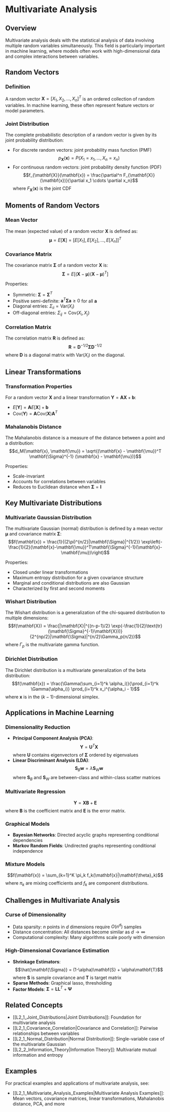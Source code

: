 # Multivariate Analysis

## Overview
Multivariate analysis deals with the statistical analysis of data involving multiple random variables simultaneously. This field is particularly important in machine learning, where models often work with high-dimensional data and complex interactions between variables.

## Random Vectors

### Definition
A random vector $\mathbf{X} = [X_1, X_2, \ldots, X_n]^T$ is an ordered collection of random variables. In machine learning, these often represent feature vectors or model parameters.

### Joint Distribution
The complete probabilistic description of a random vector is given by its joint probability distribution:
- For discrete random vectors: joint probability mass function (PMF)
  $$p_{\mathbf{X}}(\mathbf{x}) = P(X_1 = x_1, \ldots, X_n = x_n)$$
- For continuous random vectors: joint probability density function (PDF)
  $$f_{\mathbf{X}}(\mathbf{x}) = \frac{\partial^n F_{\mathbf{X}}(\mathbf{x})}{\partial x_1 \cdots \partial x_n}$$
  where $F_{\mathbf{X}}(\mathbf{x})$ is the joint CDF

## Moments of Random Vectors

### Mean Vector
The mean (expected value) of a random vector $\mathbf{X}$ is defined as:
$$\mathbf{\mu} = E[\mathbf{X}] = [E[X_1], E[X_2], \ldots, E[X_n]]^T$$

### Covariance Matrix
The covariance matrix $\mathbf{\Sigma}$ of a random vector $\mathbf{X}$ is:
$$\mathbf{\Sigma} = E[(\mathbf{X} - \mathbf{\mu})(\mathbf{X} - \mathbf{\mu})^T]$$

Properties:
- Symmetric: $\mathbf{\Sigma} = \mathbf{\Sigma}^T$
- Positive semi-definite: $\mathbf{a}^T\mathbf{\Sigma}\mathbf{a} \geq 0$ for all $\mathbf{a}$
- Diagonal entries: $\Sigma_{ii} = \text{Var}(X_i)$
- Off-diagonal entries: $\Sigma_{ij} = \text{Cov}(X_i, X_j)$

### Correlation Matrix
The correlation matrix $\mathbf{R}$ is defined as:
$$\mathbf{R} = \mathbf{D}^{-1/2}\mathbf{\Sigma}\mathbf{D}^{-1/2}$$
where $\mathbf{D}$ is a diagonal matrix with $\text{Var}(X_i)$ on the diagonal.

## Linear Transformations

### Transformation Properties
For a random vector $\mathbf{X}$ and a linear transformation $\mathbf{Y} = \mathbf{A}\mathbf{X} + \mathbf{b}$:
- $E[\mathbf{Y}] = \mathbf{A}E[\mathbf{X}] + \mathbf{b}$
- $\text{Cov}(\mathbf{Y}) = \mathbf{A}\text{Cov}(\mathbf{X})\mathbf{A}^T$

### Mahalanobis Distance
The Mahalanobis distance is a measure of the distance between a point and a distribution:
$$d_M(\mathbf{x}, \mathbf{\mu}) = \sqrt{(\mathbf{x} - \mathbf{\mu})^T \mathbf{\Sigma}^{-1} (\mathbf{x} - \mathbf{\mu})}$$

Properties:
- Scale-invariant
- Accounts for correlations between variables
- Reduces to Euclidean distance when $\mathbf{\Sigma} = \mathbf{I}$

## Key Multivariate Distributions

### Multivariate Gaussian Distribution
The multivariate Gaussian (normal) distribution is defined by a mean vector $\mathbf{\mu}$ and covariance matrix $\mathbf{\Sigma}$:
$$f(\mathbf{x}) = \frac{1}{(2\pi)^{n/2}|\mathbf{\Sigma}|^{1/2}} \exp\left(-\frac{1}{2}(\mathbf{x}-\mathbf{\mu})^T\mathbf{\Sigma}^{-1}(\mathbf{x}-\mathbf{\mu})\right)$$

Properties:
- Closed under linear transformations
- Maximum entropy distribution for a given covariance structure
- Marginal and conditional distributions are also Gaussian
- Characterized by first and second moments

### Wishart Distribution
The Wishart distribution is a generalization of the chi-squared distribution to multiple dimensions:
$$f(\mathbf{X}) = \frac{|\mathbf{X}|^{(n-p-1)/2} \exp(-\frac{1}{2}\text{tr}(\mathbf{\Sigma}^{-1}\mathbf{X}))}{2^{np/2}|\mathbf{\Sigma}|^{n/2}\Gamma_p(n/2)}$$
where $\Gamma_p$ is the multivariate gamma function.

### Dirichlet Distribution
The Dirichlet distribution is a multivariate generalization of the beta distribution:
$$f(\mathbf{x}) = \frac{\Gamma(\sum_{i=1}^k \alpha_i)}{\prod_{i=1}^k \Gamma(\alpha_i)} \prod_{i=1}^k x_i^{\alpha_i - 1}$$
where $\mathbf{x}$ is in the $(k-1)$-dimensional simplex.

## Applications in Machine Learning

### Dimensionality Reduction
- **Principal Component Analysis (PCA)**:
  $$\mathbf{Y} = \mathbf{U}^T\mathbf{X}$$
  where $\mathbf{U}$ contains eigenvectors of $\mathbf{\Sigma}$ ordered by eigenvalues
- **Linear Discriminant Analysis (LDA)**:
  $$\mathbf{S}_B\mathbf{w} = \lambda\mathbf{S}_W\mathbf{w}$$
  where $\mathbf{S}_B$ and $\mathbf{S}_W$ are between-class and within-class scatter matrices

### Multivariate Regression
$$\mathbf{Y} = \mathbf{X}\mathbf{B} + \mathbf{E}$$
where $\mathbf{B}$ is the coefficient matrix and $\mathbf{E}$ is the error matrix.

### Graphical Models
- **Bayesian Networks**: Directed acyclic graphs representing conditional dependencies
- **Markov Random Fields**: Undirected graphs representing conditional independence

### Mixture Models
$$f(\mathbf{x}) = \sum_{k=1}^K \pi_k f_k(\mathbf{x}|\mathbf{\theta}_k)$$
where $\pi_k$ are mixing coefficients and $f_k$ are component distributions.

## Challenges in Multivariate Analysis

### Curse of Dimensionality
- Data sparsity: $n$ points in $d$ dimensions require $O(n^d)$ samples
- Distance concentration: All distances become similar as $d \rightarrow \infty$
- Computational complexity: Many algorithms scale poorly with dimension

### High-Dimensional Covariance Estimation
- **Shrinkage Estimators**:
  $$\hat{\mathbf{\Sigma}} = (1-\alpha)\mathbf{S} + \alpha\mathbf{T}$$
  where $\mathbf{S}$ is sample covariance and $\mathbf{T}$ is target matrix
- **Sparse Methods**: Graphical lasso, thresholding
- **Factor Models**: $\mathbf{\Sigma} = \mathbf{L}\mathbf{L}^T + \mathbf{\Psi}$

## Related Concepts
- [[L2_1_Joint_Distributions|Joint Distributions]]: Foundation for multivariate analysis
- [[L2_1_Covariance_Correlation|Covariance and Correlation]]: Pairwise relationships between variables
- [[L2_1_Normal_Distribution|Normal Distribution]]: Single-variable case of the multivariate Gaussian
- [[L2_2_Information_Theory|Information Theory]]: Multivariate mutual information and entropy

## Examples
For practical examples and applications of multivariate analysis, see:
- [[L2_1_Multivariate_Analysis_Examples|Multivariate Analysis Examples]]: Mean vectors, covariance matrices, linear transformations, Mahalanobis distance, PCA, and more 